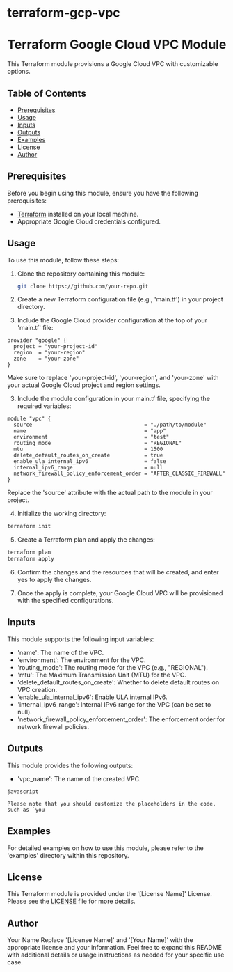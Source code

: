 # terraform-gcp-vpc
# Terraform Google Cloud VPC Module

This Terraform module provisions a Google Cloud VPC with customizable options.

## Table of Contents

- [Prerequisites](#prerequisites)
- [Usage](#usage)
- [Inputs](#inputs)
- [Outputs](#outputs)
- [Examples](#Examples)
- [License](#License)
- [Author](#Author)

  
## Prerequisites

Before you begin using this module, ensure you have the following prerequisites:

- [Terraform](https://www.terraform.io/) installed on your local machine.
- Appropriate Google Cloud credentials configured.

## Usage

To use this module, follow these steps:

1. Clone the repository containing this module:

   ```bash
   git clone https://github.com/your-repo.git
1. Create a new Terraform configuration file (e.g., 'main.tf') in your project directory.

2. Include the Google Cloud provider configuration at the top of your 'main.tf' file:

```hcl
provider "google" {
  project = "your-project-id"
  region  = "your-region"
  zone    = "your-zone"
}
```
Make sure to replace 'your-project-id', 'your-region', and 'your-zone' with your actual Google Cloud project and region settings.

3. Include the module configuration in your main.tf file, specifying the required variables:

```hcl
module "vpc" {
  source                                    = "./path/to/module"
  name                                      = "app"
  environment                               = "test"
  routing_mode                              = "REGIONAL"
  mtu                                       = 1500
  delete_default_routes_on_create           = true
  enable_ula_internal_ipv6                  = false
  internal_ipv6_range                       = null
  network_firewall_policy_enforcement_order = "AFTER_CLASSIC_FIREWALL"
}
```
Replace the 'source' attribute with the actual path to the module in your project.

4. Initialize the working directory:

```bash
terraform init
```
5. Create a Terraform plan and apply the changes:

```bash
terraform plan
terraform apply
```
6. Confirm the changes and the resources that will be created, and enter yes to apply the changes.

7. Once the apply is complete, your Google Cloud VPC will be provisioned with the specified configurations.

## Inputs
This module supports the following input variables:

- 'name': The name of the VPC.
- 'environment': The environment for the VPC.
- 'routing_mode': The routing mode for the VPC (e.g., "REGIONAL").
- 'mtu': The Maximum Transmission Unit (MTU) for the VPC.
- 'delete_default_routes_on_create': Whether to delete default routes on VPC creation.
- 'enable_ula_internal_ipv6': Enable ULA internal IPv6.
- 'internal_ipv6_range': Internal IPv6 range for the VPC (can be set to null).
- 'network_firewall_policy_enforcement_order': The enforcement order for network firewall policies.
## Outputs
This module provides the following outputs:

- 'vpc_name': The name of the created VPC.
```
javascript

Please note that you should customize the placeholders in the code, such as `you
```
## Examples
For detailed examples on how to use this module, please refer to the 'examples' directory within this repository.

## License
This Terraform module is provided under the '[License Name]' License. Please see the [LICENSE](https://github.com/opz0/terraform-gcp-vpc/blob/readme/LICENSE) file for more details.

## Author
Your Name
Replace '[License Name]' and '[Your Name]' with the appropriate license and your information. Feel free to expand this README with additional details or usage instructions as needed for your specific use case.

